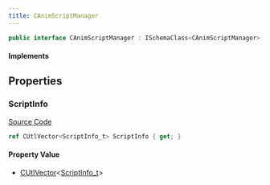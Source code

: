 ```yaml
---
title: CAnimScriptManager
---
```


```csharp
public interface CAnimScriptManager : ISchemaClass<CAnimScriptManager>, ISchemaField, ISchemaClass, INativeHandle
```

#### Implements

## Properties

### ScriptInfo

[Source Code](https://github.com/swiftly-solution/swiftlys2/blob/main/managed/src/SwiftlyS2.Generated/Schemas/Interfaces/CAnimScriptManager.cs#L17)

```csharp
ref CUtlVector<ScriptInfo_t> ScriptInfo { get; }
```

#### Property Value

- [CUtlVector](/docs/api/-1)<[ScriptInfo_t](/docs/api/shared/schemadefinitions/scriptinfo_t)>

